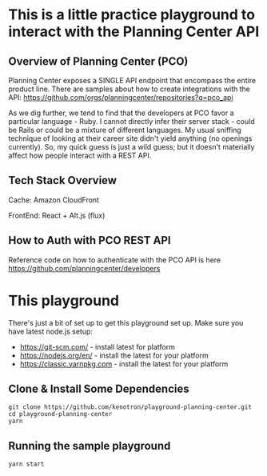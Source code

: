 # This is a little practice playground to interact with the Planning Center API

## Overview of Planning Center (PCO)
Planning Center exposes a SINGLE API endpoint that encompass the entire product line. There are samples about how to create integrations with the API:
https://github.com/orgs/planningcenter/repositories?q=pco_api

As we dig further, we tend to find that the developers at PCO favor a particular language - Ruby. I cannot directly infer their server stack - could be Rails or could be a mixture of different languages. My usual sniffing technique of looking at their career site didn't yield anything (no openings currently). So, my quick guess is just a wild guess; but it doesn't materially affect how people interact with a REST API.

## Tech Stack Overview

Cache: Amazon CloudFront

FrontEnd: React + Alt.js (flux)

## How to Auth with PCO REST API
Reference code on how to authenticate with the PCO API is here
https://github.com/planningcenter/developers



# This playground
There's just a bit of set up to get this playground set up. Make sure you have latest node.js setup:

* https://git-scm.com/ - install latest for platform
* https://nodejs.org/en/ - install the latest for your platform
* https://classic.yarnpkg.com - install the latest for your platform

## Clone & Install Some Dependencies 

```
git clone https://github.com/kenotron/playground-planning-center.git
cd playground-planning-center
yarn
```

## Running the sample playground

```
yarn start
```

